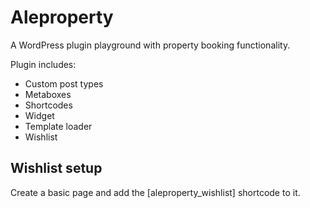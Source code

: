 # Aleproperty

A WordPress plugin playground with property booking functionality.

Plugin includes:
- Custom post types
- Metaboxes
- Shortcodes
- Widget
- Template loader
- Wishlist

## Wishlist setup

Create a basic page and add the [aleproperty_wishlist] shortcode to it.
